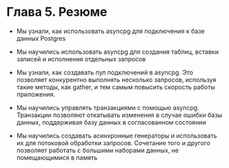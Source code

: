 # Глава 5. Резюме

- Мы узнали, как использовать asyncpg для подключения к базе данных Postgres

- Мы научились использовать asyncpg для создания таблиц, вставки записей и исполнения отдельных запросов

- Мы узнали, как создавать пул подключений в asyncpg. Это позволяет конкурентно выполнять несколько запросов, используя
такие методы, как gather, и тем самым повысить скорость работы приложения.

- Мы научились управлять транзакциями с помощью asyncpg.
Транзакции позволяют откатывать изменения в случае ошибки базы данных,
поддерживая базу данных в согласованном состоянии

- Мы научились создавать асинхронные генераторы и использовать их для потоковой обработки запросов. Сочетание того
и другого позволяет работать с большими наборами данных, не помещающимися в память
